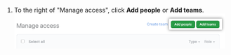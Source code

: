 1. To the right of "Manage access", click **Add people** or **Add teams**. !["Invite teams or people（邀请团队或人员）"按钮](/assets/images/help/repository/manage-access-invite-button.png)
